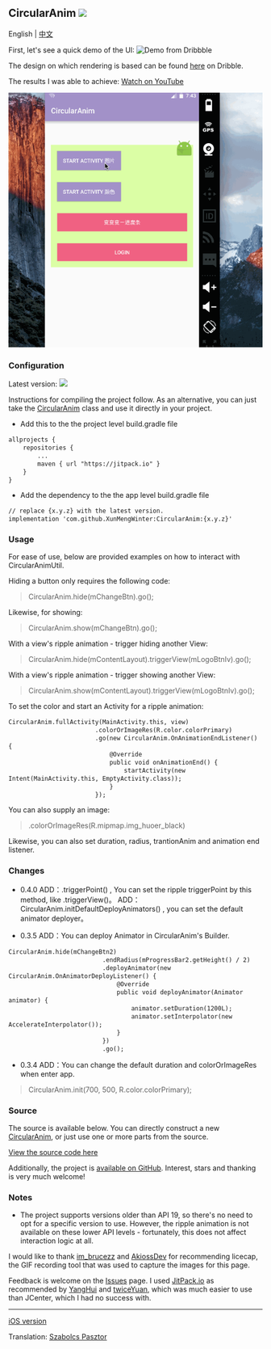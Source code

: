 ## CircularAnim [![](https://jitpack.io/v/XunMengWinter/CircularAnim.svg)](https://jitpack.io/#XunMengWinter/CircularAnim)

English | [中文](https://github.com/XunMengWinter/CircularAnim/blob/master/README.md)

First, let's see a quick demo of the UI:
![Demo from Dribbble](https://d13yacurqjgara.cloudfront.net/users/62319/screenshots/1945593/shot.gif)

The design on which rendering is based can be found [here](https://dribbble.com/shots/1945593-Login-Home-Screen) on Dribble.

The results I was able to achieve:
[Watch on YouTube](https://youtu.be/3u0xFX62mgU)

![CircularAnim](https://raw.githubusercontent.com/XunMengWinter/source/master/gif/CircularAnimDemo.gif)

### Configuration
Latest version: [![](https://jitpack.io/v/XunMengWinter/CircularAnim.svg)](https://jitpack.io/#XunMengWinter/CircularAnim)


Instructions for compiling the project follow. As an alternative, you can just take the [CircularAnim](https://raw.githubusercontent.com/XunMengWinter/CircularAnim/master/circularanim/src/main/java/top/wefor/circularanim/CircularAnim.java) class and use it directly in your project.


- Add this to the the project level build.gradle file

```
allprojects {
    repositories {
        ...
        maven { url "https://jitpack.io" }
    }
}
```

- Add the dependency to the the app level build.gradle file

```
// replace {x.y.z} with the latest version.
implementation 'com.github.XunMengWinter:CircularAnim:{x.y.z}'
```

### Usage
For ease of use, below are provided examples on how to interact with CircularAnimUtil.

Hiding a button only requires the following code:
> CircularAnim.hide(mChangeBtn).go();

Likewise, for showing:
> CircularAnim.show(mChangeBtn).go();

With a view's ripple animation - trigger hiding another View:
> CircularAnim.hide(mContentLayout).triggerView(mLogoBtnIv).go();

With a view's ripple animation - trigger showing another View:
> CircularAnim.show(mContentLayout).triggerView(mLogoBtnIv).go();

To set the color and start an Activity for a ripple animation:
```
CircularAnim.fullActivity(MainActivity.this, view)
                        .colorOrImageRes(R.color.colorPrimary)
                        .go(new CircularAnim.OnAnimationEndListener() {
                            @Override
                            public void onAnimationEnd() {
                                startActivity(new Intent(MainActivity.this, EmptyActivity.class));
                            }
                        });
```

You can also supply an image:
> .colorOrImageRes(R.mipmap.img_huoer_black)

Likewise, you can also set duration, radius, trantionAnim and animation end listener.


### Changes
* 0.4.0
ADD：.triggerPoint() , You can set the ripple triggerPoint by this method, like .triggerView()。
ADD：CircularAnim.initDefaultDeployAnimators()  , you can set the default animator deployer。

* 0.3.5
ADD：You can deploy Animator in CircularAnim's Builder.
```
CircularAnim.hide(mChangeBtn2)
                          .endRadius(mProgressBar2.getHeight() / 2)
                          .deployAnimator(new CircularAnim.OnAnimatorDeployListener() {
                              @Override
                              public void deployAnimator(Animator animator) {
                                  animator.setDuration(1200L);
                                  animator.setInterpolator(new AccelerateInterpolator());
                              }
                          })
                          .go();
```


* 0.3.4
ADD：You can change the default duration and colorOrImageRes when enter app.
> CircularAnim.init(700, 500, R.color.colorPrimary);


### Source
The source is available below. You can directly construct a new [CircularAnim](https://raw.githubusercontent.com/XunMengWinter/CircularAnim/master/circularanim/src/main/java/top/wefor/circularanim/CircularAnim.java), or just use one or more parts from the source.

[View the source code here](https://raw.githubusercontent.com/XunMengWinter/CircularAnim/master/circularanim/src/main/java/top/wefor/circularanim/CircularAnim.java)

Additionally, the project is [available on GitHub](https://github.com/XunMengWinter/CircularAnim). Interest, stars and thanking is very much welcome!


### Notes
- The project supports versions older than API 19, so there's no need to opt for a specific version to use. However, the ripple animation is not available on these lower API levels - fortunately, this does not affect interaction logic at all.

I would like to thank 
[im_brucezz](http://www.jianshu.com/users/693105fbc9cb/timeline) and [AkiossDev](http://www.jianshu.com/users/aedb3232c9e0/timeline) for recommending licecap, the GIF recording tool that was used to capture the images for this page.

Feedback is welcome on the [Issues](https://github.com/XunMengWinter/CircularAnim/issues) page.
I used [JitPack.io](https://jitpack.io/docs/ANDROID/) as recommended by [YangHui](https://github.com/kyze8439690) and [twiceYuan](https://github.com/twiceyuan), which  was much easier to use than JCenter, which I had no success with.
 
 -------------------------------------------
 
[iOS version](https://github.com/entotsu/TKSubmitTransition)

Translation: [Szabolcs Pasztor](https://github.com/spqpad)

